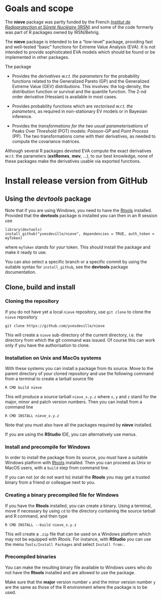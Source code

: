 Goals and scope
===============

The **nieve** package was partly funded by the French [*Institut de
Radioprotection et Sûreté Nucléaire* (IRSN)](https://www.irsn.fr/) and
some of the code formerly was part of R packages owned by IRSN/Behrig.

The **nieve** package is intended to be a “low-level” package, providing
fast and well-tested “basic” functions for Extreme Value Analysis (EVA).
It is not intended to provide sophisticated EVA models which should be
found or be implemented in other packages.

The package

-   Provides the *derivatives w.r.t. the parameters* for the probability
    functions related to the Generalized Pareto (GP) and the Generalized
    Extreme Value (GEV) distributions. This involves: the log-density,
    the distribution function or survival and the quantile function. The
    2-nd order derivative (Hessian) is available in most cases.

-   Provides probability functions which are *vectorised w.r.t. the
    parameters*, as required in non-stationary EV models or in Bayesian
    inference.

-   Provides the *transformations for the two usual parameterisations*
    of Peaks Over Threshold (POT) models: *Poisson-GP* and *Point
    Process* (PP). The two transformations come with their derivatives,
    as needed to compute the covariance matrices.

Although several R packages devoted EVA compute the exact derivatives
w.r.t. the parameters (**extRemes**, **mev**, …), to our best knowledge,
none of these packages make the derivatives usable via exported
functions.

Install release version from GitHub
===================================

Using the *devtools* package
----------------------------

Note that if you are using Windows, you need to have the
[Rtools](https://cran.r-project.org/bin/windows/Rtools) installed.
Provided that the **devtools** package is installed you can then in an R
session use

    library(devtools)
    install_github("yvesdeville/nieve", dependencies = TRUE, auth_token = myToken)

where `myToken` stands for *your* token. This should install the package
and make it ready to use.

You can also select a specific branch or a specific commit by using the
suitable syntax for `install_github`, see the **devtools** package
documentation.

Clone, build and install
------------------------

### Cloning the repository

If you do not have yet a local `nieve` repository, use `git clone` to
clone the `nieve` repository

    git clone https://github.com/yvesdeville/nieve

This will create a `nieve` sub-directory of the current directory,
i.e. the directory from which the git command was issued. Of course this
can work only if you have the authorisation to clone.

### Installation on Unix and MacOs systems

With these systems you can install a package from its source. Move to
the parent directory of your cloned repository and use the following
command from a terminal to create a tarball source file

    R CMD build nieve

This will produce a source tarball `nieve_x.y.z` where `x`, `y` and `z`
stand for the major, minor and patch version numbers. Then you can
install from a command line

    R CMD INSTALL nieve_x.y.z

Note that you must also have all the packages required by **nieve**
installed.

If you are using the **RStudio** IDE, you can alternatively use menus.

### Install and precompile for Windows

In order to install the package from its source, you must have a
suitable Windows platform with
[Rtools](https://cran.r-project.org/bin/windows/Rtools/) installed. Then
you can proceed as Unix or MacOS users, with a `build` step from command
line.

If you can not (or do not want to) install the **Rtools** you may get a
trusted binary from a friend or colleague next to you.

### Creating a binary precompiled file for Windows

If you have the **Rtools** installed, you can create a binary. Using a
terminal, move if necessary by using `cd` to the directory containing
the source tarball and R command, and then type

    R CMD INSTALL --build nieve_x.y.z

This will create a `.zip` file that can be used on a Windows platform
which may not be equipped with *Rtools*. For instance, with **RStudio**
you can use the menu `Tools/Install Packages` and select
`Install from:`.

### Precompiled binaries

You can make the resulting binary file available to Windows users who do
not have the **Rtools** installed and are allowed to use the package.

Make sure that the **major** version number `x` and the minor version
number `y` are the same as those of the R environment where the package
is to be used.
